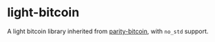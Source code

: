 # light-bitcoin

A light bitcoin library inherited from [parity-bitcoin](https://github.com/paritytech/parity-bitcoin), with `no_std` support.
